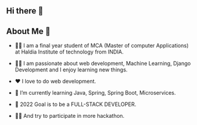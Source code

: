 ## Hi there 👋

<!--
**ArupMathura/ArupMathura** is a ✨ _special_ ✨ repository because its `README.md` (this file) appears on your GitHub profile.

Here are some ideas to get you started:

- 🔭 I’m currently working on ...
- 🌱 I’m currently learning ...
- 👯 I’m looking to collaborate on ...
- 🤔 I’m looking for help with ...
- 💬 Ask me about ...
- 📫 How to reach me: ...
- 😄 Pronouns: ...
- ⚡ Fun fact: ...
-->

## About Me 🚀

- :man_student: I am a final year student of MCA (Master of computer Applications) at Haldia Institute of technology from INDIA.

- :technologist: I am passionate about web development, Machine Learning, Django Development and I enjoy learning new things.

- ❤️ I love to do web development.
 
- 🌱 I’m currently learning Java, Spring, Spring Boot, Microservices.

- :dart: 2022 Goal is to be a FULL-STACK DEVELOPER.

- :technologist: And try to participate in more hackathon.





